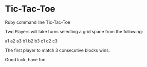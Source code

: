 # Tic-Tac-Toe
Ruby command line Tic-Tac-Toe

Two Players will take turns selecting a grid space from the following:

a1 a2 a3
b1 b2 b3
c1 c2 c3

The first player to match 3 consecutive blocks wins.

Good luck, have fun.
